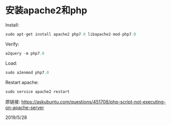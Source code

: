 # 安装apache2和php

Install:  
```r
sudo apt-get install apache2 php7.0 libapache2-mod-php7.0 
```

Verify:  
```r
a2query -m php7.0
```

Load:  
```r
sudo a2enmod php7.0
```

Restart apache:  
```r
sudo service apache2 restart
```

原链接: https://askubuntu.com/questions/451708/php-script-not-executing-on-apache-server  


2019/5/28  
